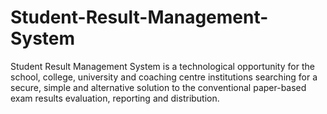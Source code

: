 # Student-Result-Management-System
Student Result Management System is a technological opportunity for the school, college, university and coaching centre institutions searching for a secure, simple and alternative solution to the conventional paper-based exam results evaluation, reporting and distribution.
